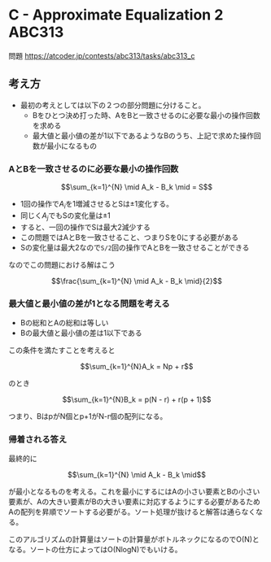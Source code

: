# C - Approximate Equalization 2 ABC313

問題
https://atcoder.jp/contests/abc313/tasks/abc313_c

## 考え方

- 最初の考えとしては以下の２つの部分問題に分けること。
  - Bをひとつ決め打った時、AをBと一致させるのに必要な最小の操作回数を求める
  - 最大値と最小値の差が1以下であるようなBのうち、上記で求めた操作回数が最小になるもの

### AとBを一致させるのに必要な最小の操作回数

$$\sum_{k=1}^{N} \mid A_k - B_k \mid = S$$

- 1回の操作で$A_i$を1増減させるとSは$\pm 1$変化する。
- 同じく$A_j$でもSの変化量は$\pm 1$
- すると、一回の操作でSは最大2減少する
- この問題ではAとBを一致させること、つまりSを0にする必要がある
- Sの変化量は最大2なので```S/2```回の操作でAとBを一致させることができる

なのでこの問題における解はこう

$$\frac{\sum_{k=1}^{N} \mid A_k - B_k \mid}{2}$$

### 最大値と最小値の差が1となる問題を考える

- Bの総和とAの総和は等しい
- Bの最大値と最小値の差は1以下である

この条件を満たすことを考えると

$$\sum_{k=1}^{N}A_k = Np + r$$

のとき

$$\sum_{k=1}^{N}B_k = p(N - r) + r(p + 1)$$

つまり、BはpがN個とp+1がN-r個の配列になる。

### 帰着される答え

最終的に

$$\sum_{k=1}^{N} \mid A_k - B_k \mid$$

が最小となるものを考える。これを最小にするにはAの小さい要素とBの小さい要素が、Aの大きい要素がBの大きい要素に対応するようにする必要があるためAの配列を昇順でソートする必要がる。ソート処理が抜けると解答は通らなくなる。

このアルゴリズムの計算量はソートの計算量がボトルネックになるのでO(N)となる。ソートの仕方によってはO(NlogN)でもいける。
